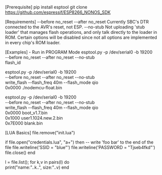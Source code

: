 [Prerequisite]
pip install esptool
git clone https://github.com/espressif/ESP8266_NONOS_SDK


[Requirements]
--before no_reset
--after no_reset
  Currently SBC's DTR connected to the AVR's reset, not ESP.
--no-stub
  Not uploading 'stub loader' that manages flash operations, and only talk directly to the loader in ROM.
  Certain options will be disabled since not all options are implemented in every chip's ROM loader.


[Examples] - Run in PROGRAM Mode
esptool.py -p /dev/serial0 -b 19200 \
  --before no_reset --after no_reset --no-stub \
  flash_id

esptool.py -p /dev/serial0 -b 19200 \
  --before no_reset --after no_reset --no-stub \
  write_flash --flash_freq 40m --flash_mode qio \
  0x0000 ./nodemcu-float.bin
  
esptool.py -p /dev/serial0 -b 19200 \
  --before no_reset --after no_reset --no-stub \
  write_flash --flash_freq 40m --flash_mode qio \
  0x0000 boot_v1.7.bin \
  0x1000 user1.1024.new.2.bin \
  0x7E000 blank.bin


[LUA Basics]
file.remove("init.lua")

if file.open("credentials.lua", "a+") then
  -- write 'foo bar' to the end of the file
  file.writeline('SSID = "blue"')
  file.writeline('PASSWORD = "Tjseb4fkd"')
  file.close()
end

l = file.list();
for k,v in pairs(l) do     
  print("name:"..k..", size:"..v)
end
